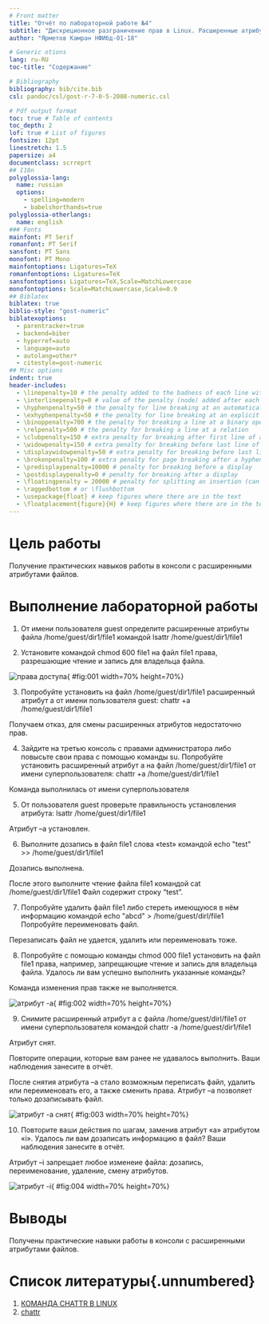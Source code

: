 ```yaml
---
# Front matter
title: "Отчёт по лабораторной работе №4"
subtitle: "Дискреционное разграничение прав в Linux. Расширенные атрибуты"
author: "Ярметов Камран НФИбд-01-18"

# Generic otions
lang: ru-RU
toc-title: "Содержание"

# Bibliography
bibliography: bib/cite.bib
csl: pandoc/csl/gost-r-7-0-5-2008-numeric.csl

# Pdf output format
toc: true # Table of contents
toc_depth: 2
lof: true # List of figures
fontsize: 12pt
linestretch: 1.5
papersize: a4
documentclass: scrreprt
## I18n
polyglossia-lang:
  name: russian
  options:
	- spelling=modern
	- babelshorthands=true
polyglossia-otherlangs:
  name: english
### Fonts
mainfont: PT Serif
romanfont: PT Serif
sansfont: PT Sans
monofont: PT Mono
mainfontoptions: Ligatures=TeX
romanfontoptions: Ligatures=TeX
sansfontoptions: Ligatures=TeX,Scale=MatchLowercase
monofontoptions: Scale=MatchLowercase,Scale=0.9
## Biblatex
biblatex: true
biblio-style: "gost-numeric"
biblatexoptions:
  - parentracker=true
  - backend=biber
  - hyperref=auto
  - language=auto
  - autolang=other*
  - citestyle=gost-numeric
## Misc options
indent: true
header-includes:
  - \linepenalty=10 # the penalty added to the badness of each line within a paragraph (no associated penalty node) Increasing the value makes tex try to have fewer lines in the paragraph.
  - \interlinepenalty=0 # value of the penalty (node) added after each line of a paragraph.
  - \hyphenpenalty=50 # the penalty for line breaking at an automatically inserted hyphen
  - \exhyphenpenalty=50 # the penalty for line breaking at an explicit hyphen
  - \binoppenalty=700 # the penalty for breaking a line at a binary operator
  - \relpenalty=500 # the penalty for breaking a line at a relation
  - \clubpenalty=150 # extra penalty for breaking after first line of a paragraph
  - \widowpenalty=150 # extra penalty for breaking before last line of a paragraph
  - \displaywidowpenalty=50 # extra penalty for breaking before last line before a display math
  - \brokenpenalty=100 # extra penalty for page breaking after a hyphenated line
  - \predisplaypenalty=10000 # penalty for breaking before a display
  - \postdisplaypenalty=0 # penalty for breaking after a display
  - \floatingpenalty = 20000 # penalty for splitting an insertion (can only be split footnote in standard LaTeX)
  - \raggedbottom # or \flushbottom
  - \usepackage{float} # keep figures where there are in the text
  - \floatplacement{figure}{H} # keep figures where there are in the text
---
```


# Цель работы

Получение практических навыков работы в консоли с расширенными атрибутами файлов.

# Выполнение лабораторной работы

1. От имени пользователя guest определите расширенные атрибуты файла /home/guest/dir1/file1 командой lsattr /home/guest/dir1/file1

2. Установите командой chmod 600 file1 на файл file1 права, разрешающие чтение и запись для владельца файла.

![права доступа](image/01.png){ #fig:001 width=70% height=70%}

3. Попробуйте установить на файл /home/guest/dir1/file1 расширенный атрибут a от имени пользователя guest: chattr +a /home/guest/dir1/file1

Получаем отказ, для смены расширенных атрибутов недостаточно прав.

4. Зайдите на третью консоль с правами администратора либо повысьте свои права с помощью команды su. Попробуйте установить расширенный атрибут a на файл /home/guest/dir1/file1 от имени суперпользователя: chattr +a /home/guest/dir1/file1

Команда выполнилась от имени суперпользователя

5. От пользователя guest проверьте правильность установления атрибута: lsattr /home/guest/dir1/file1

Атрибут –а установлен.

6. Выполните дозапись в файл file1 слова «test» командой echo "test" >> /home/guest/dir1/file1

Дозапись выполнена.

После этого выполните чтение файла file1 командой cat /home/guest/dir1/file1 Файл содержит строку “test”.

7. Попробуйте удалить файл file1 либо стереть имеющуюся в нём информацию командой echo "abcd"  >  /home/guest/dirl/file1 Попробуйте переименовать файл.

Перезаписать файл не удается, удалить или переименовать тоже.

8. Попробуйте с помощью команды chmod 000 file1 установить на файл file1 права, например, запрещающие чтение и запись для владельца файла. Удалось ли вам успешно выполнить указанные команды?

Команда изменения прав также не выполняется.

![атрибут -a](image/02.png){ #fig:002 width=70% height=70%}

9. Снимите расширенный атрибут a с файла /home/guest/dirl/file1 от имени суперпользователя командой chattr -a /home/guest/dir1/file1

Атрибут снят.

Повторите операции, которые вам ранее не удавалось выполнить. Ваши наблюдения занесите в отчёт.

После снятия атрибута –а стало возможным переписать файл, удалить или переименовать его, а также сменить права. Атрибут –а позволяет только дозаписывать файл.

![атрибут -a снят](image/03.png){ #fig:003 width=70% height=70%}

10. Повторите ваши действия по шагам, заменив атрибут «a» атрибутом «i». Удалось ли вам дозаписать информацию в файл? Ваши наблюдения занесите в отчёт. 

Атрибут –i запрещает любое изменеие файла: дозапись, переименование, удаление, смену атрибутов.

![атрибут -i](image/04.png){ #fig:004 width=70% height=70%}

# Выводы

Получены практические навыки работы в консоли с расширенными атрибутами файлов. 

# Список литературы{.unnumbered}

1. [КОМАНДА CHATTR В LINUX](https://losst.ru/neizmenyaemye-fajly-v-linux)
2. [chattr](https://en.wikipedia.org/wiki/Chattr)
